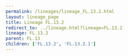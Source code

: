 ```yaml
---
permalink: /lineages/lineage_FL.13.2.html
layout: lineage_page
title: Lineage FL.13.2
redirect_to: ../lineage.html?lineage=FL.13.2
lineage: FL.13.2
parent: FL.13
children: ['FL.13.2', 'FL.13.2.1']
---
```


